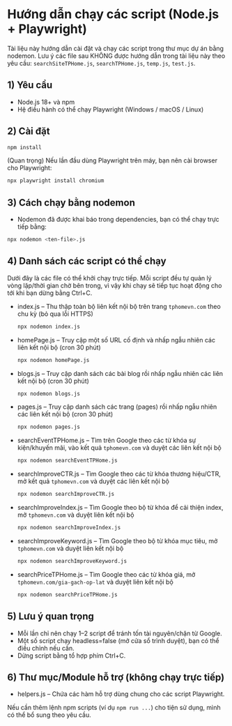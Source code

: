 # Hướng dẫn chạy các script (Node.js + Playwright)

Tài liệu này hướng dẫn cài đặt và chạy các script trong thư mục dự án bằng nodemon. Lưu ý các file sau KHÔNG được hướng dẫn trong tài liệu này theo yêu cầu: `searchSiteTPHome.js`, `searchTPHome.js`, `temp.js`, `test.js`.

## 1) Yêu cầu
- Node.js 18+ và npm
- Hệ điều hành có thể chạy Playwright (Windows / macOS / Linux)

## 2) Cài đặt
```bash
npm install
```

(Quan trọng) Nếu lần đầu dùng Playwright trên máy, bạn nên cài browser cho Playwright:
```bash
npx playwright install chromium
```

## 3) Cách chạy bằng nodemon
- Nodemon đã được khai báo trong dependencies, bạn có thể chạy trực tiếp bằng:
```bash
npx nodemon <ten-file>.js
```

## 4) Danh sách các script có thể chạy
Dưới đây là các file có thể khởi chạy trực tiếp. Mỗi script đều tự quản lý vòng lặp/thời gian chờ bên trong, vì vậy khi chạy sẽ tiếp tục hoạt động cho tới khi bạn dừng bằng Ctrl+C.

- index.js – Thu thập toàn bộ liên kết nội bộ trên trang `tphomevn.com` theo chu kỳ (bỏ qua lỗi HTTPS)
  ```bash
  npx nodemon index.js
  ```

- homePage.js – Truy cập một số URL cố định và nhấp ngẫu nhiên các liên kết nội bộ (cron 30 phút)
  ```bash
  npx nodemon homePage.js
  ```

- blogs.js – Truy cập danh sách các bài blog rồi nhấp ngẫu nhiên các liên kết nội bộ (cron 30 phút)
  ```bash
  npx nodemon blogs.js
  ```

- pages.js – Truy cập danh sách các trang (pages) rồi nhấp ngẫu nhiên các liên kết nội bộ (cron 30 phút)
  ```bash
  npx nodemon pages.js
  ```

- searchEventTPHome.js – Tìm trên Google theo các từ khóa sự kiện/khuyến mãi, vào kết quả `tphomevn.com` và duyệt các liên kết nội bộ
  ```bash
  npx nodemon searchEventTPHome.js
  ```

- searchImproveCTR.js – Tìm Google theo các từ khóa thương hiệu/CTR, mở kết quả `tphomevn.com` và duyệt các liên kết nội bộ
  ```bash
  npx nodemon searchImproveCTR.js
  ```

- searchImproveIndex.js – Tìm Google theo bộ từ khóa để cải thiện index, mở `tphomevn.com` và duyệt liên kết nội bộ
  ```bash
  npx nodemon searchImproveIndex.js
  ```

- searchImproveKeyword.js – Tìm Google theo bộ từ khóa mục tiêu, mở `tphomevn.com` và duyệt liên kết nội bộ
  ```bash
  npx nodemon searchImproveKeyword.js
  ```

- searchPriceTPHome.js – Tìm Google theo các từ khóa giá, mở `tphomevn.com/gia-gach-op-lat` và duyệt liên kết nội bộ
  ```bash
  npx nodemon searchPriceTPHome.js
  ```

## 5) Lưu ý quan trọng
- Mỗi lần chỉ nên chạy 1–2 script để tránh tốn tài nguyên/chặn từ Google.
- Một số script chạy headless=false (mở cửa sổ trình duyệt), bạn có thể điều chỉnh nếu cần.
- Dừng script bằng tổ hợp phím Ctrl+C.

## 6) Thư mục/Module hỗ trợ (không chạy trực tiếp)
- helpers.js – Chứa các hàm hỗ trợ dùng chung cho các script Playwright.

Nếu cần thêm lệnh npm scripts (ví dụ `npm run ...`) cho tiện sử dụng, mình có thể bổ sung theo yêu cầu.

